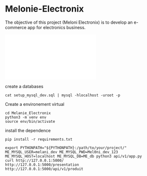 # Melonie-Electronix
The objective of this project (Meloni Electronix) is to develop an e-commerce app for electronics business.

![CONTRIBUTING.md](/CONTRIBUTING.md)



create a databases

```
cat setup_mysql_dev.sql | mysql -hlocalhost -uroot -p
```

Create a environement virtual
```
cd Melanie_Electronix
python3 -m venv env
source env/bin/activate
```
install the dependence
```
pip install -r requirements.txt
```

```
export PYTHONPATH="${PYTHONPATH}:/path/to/your/project/"
ME_MYSQL_USER=melani_dev ME_MYSQL_PWD=Mel0ni_dev_123 ME_MYSQL_HOST=localhost ME_MYSQL_DB=ME_db python3 api/v1/app.py
curl http://127.0.0.1:5000/
http://127.0.0.1:5000/presentation
http://127.0.0.1:5000/api/v1/produit
```